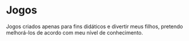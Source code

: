 # Jogos

Jogos criados apenas para fins didáticos e divertir meus filhos, pretendo melhorá-los de acordo com meu nível de conhecimento.
